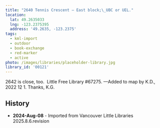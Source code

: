 ```yaml
---
title: "2640 Tennis Crescent — East block;\_UBC or UEL."
location:
  lat: 49.2635033
  lng: -123.2375395
  address: '49.2635, -123.2375'
tags:
  - kml-import
  - outdoor
  - book-exchange
  - red-marker
  - active
photo: /images/libraries/placeholder-library.jpg
library_id: '00121'
---
```

2642 is close, too.  Little Free Library #67275.
—Added to map by K.D., 2022 12 1. 
 Thanks, K.G.  

## History
- **2024-Aug-08** - Imported from Vancouver Little Libraries 2025.8.6.revision
